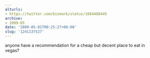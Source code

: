 ```yaml
---
alturls:
- https://twitter.com/bismark/status/1664488445
archive:
- 2009-05
date: '2009-05-01T00:25:27+00:00'
slug: '1241137527'
---
```


anyone have a recommendation for a cheap but decent place to eat in vegas?

